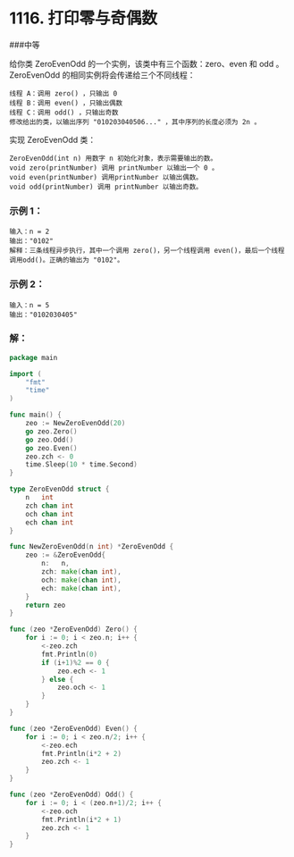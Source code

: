 # 1116. 打印零与奇偶数

###中等

给你类 ZeroEvenOdd 的一个实例，该类中有三个函数：zero、even 和 odd 。ZeroEvenOdd 的相同实例将会传递给三个不同线程：

    线程 A：调用 zero() ，只输出 0
    线程 B：调用 even() ，只输出偶数
    线程 C：调用 odd() ，只输出奇数
    修改给出的类，以输出序列 "010203040506..." ，其中序列的长度必须为 2n 。

实现 ZeroEvenOdd 类：

    ZeroEvenOdd(int n) 用数字 n 初始化对象，表示需要输出的数。
    void zero(printNumber) 调用 printNumber 以输出一个 0 。
    void even(printNumber) 调用printNumber 以输出偶数。
    void odd(printNumber) 调用 printNumber 以输出奇数。

### 示例 1：

    输入：n = 2
    输出："0102"
    解释：三条线程异步执行，其中一个调用 zero()，另一个线程调用 even()，最后一个线程调用odd()。正确的输出为 "0102"。

### 示例 2：

    输入：n = 5
    输出："0102030405"

### 解：

```go
package main

import (
	"fmt"
	"time"
)

func main() {
	zeo := NewZeroEvenOdd(20)
	go zeo.Zero()
	go zeo.Odd()
	go zeo.Even()
	zeo.zch <- 0
	time.Sleep(10 * time.Second)
}

type ZeroEvenOdd struct {
	n   int
	zch chan int
	och chan int
	ech chan int
}

func NewZeroEvenOdd(n int) *ZeroEvenOdd {
	zeo := &ZeroEvenOdd{
		n:   n,
		zch: make(chan int),
		och: make(chan int),
		ech: make(chan int),
	}
	return zeo
}

func (zeo *ZeroEvenOdd) Zero() {
	for i := 0; i < zeo.n; i++ {
		<-zeo.zch
		fmt.Println(0)
		if (i+1)%2 == 0 {
			zeo.ech <- 1
		} else {
			zeo.och <- 1
		}
	}
}

func (zeo *ZeroEvenOdd) Even() {
	for i := 0; i < zeo.n/2; i++ {
		<-zeo.ech
		fmt.Println(i*2 + 2)
		zeo.zch <- 1
	}
}

func (zeo *ZeroEvenOdd) Odd() {
	for i := 0; i < (zeo.n+1)/2; i++ {
		<-zeo.och
		fmt.Println(i*2 + 1)
		zeo.zch <- 1
	}
}
```